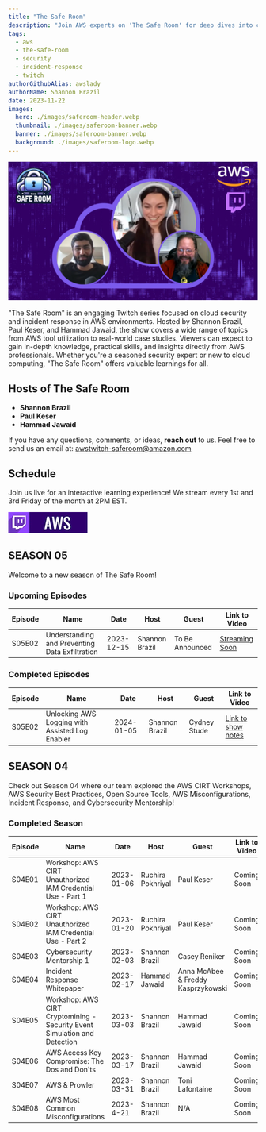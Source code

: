 ```yaml
---
title: "The Safe Room"
description: "Join AWS experts on 'The Safe Room' for deep dives into cloud security, incident response, and hands-on workshops. Hosted by Shannon Brazil, Paul Keser, and Hammad Jawaid, this bi-weekly Twitch series equips viewers with the knowledge and tools to safeguard their AWS environments."
tags:
  - aws
  - the-safe-room
  - security
  - incident-response
  - twitch
authorGithubAlias: awslady
authorName: Shannon Brazil
date: 2023-11-22
images:
  hero: ./images/saferoom-header.webp
  thumbnail: ./images/saferoom-banner.webp
  banner: ./images/saferoom-banner.webp
  background: ./images/saferoom-logo.webp
---
```


![image description](images/saferoom-header.webp)

"The Safe Room" is an engaging Twitch series focused on cloud security and incident response in AWS environments. Hosted by Shannon Brazil, Paul Keser, and Hammad Jawaid, the show covers a wide range of topics from AWS tool utilization to real-world case studies. Viewers can expect to gain in-depth knowledge, practical skills, and insights directly from AWS professionals. Whether you're a seasoned security expert or new to cloud computing, "The Safe Room" offers valuable learnings for all.

## Hosts of The Safe Room

- **Shannon Brazil** 
- **Paul Keser** 
- **Hammad Jawaid**

If you have any questions, comments, or ideas, **reach out** to us. Feel free to send us an email at: [awstwitch-saferoom@amazon.com](mailto:awstwitch-saferoom@amazon.com)

## Schedule

Join us live for an interactive learning experience! We stream every 1st and 3rd Friday of the month at 2PM EST.

<a href="https://twitch.tv/aws"><img src="images/twitch_button_small.jpg" style="margin-left: 0" alt=""/></a>

## SEASON 05

Welcome to a new season of The Safe Room! 

### Upcoming Episodes

| Episode | Name | Date | Host| Guest | Link to Video
|--|--|--|--|--|--|
| S05E02 | Understanding and Preventing Data Exfiltration | 2023-12-15 | Shannon Brazil | To Be Announced |[Streaming Soon](https://twitch.tv/aws) |

### Completed Episodes

| Episode | Name | Date | Host| Guest | Link to Video
|--|--|--|--|--|--|
| S05E02 | Unlocking AWS Logging with Assisted Log Enabler | 2024-01-05 | Shannon Brazil | Cydney Stude|[Link to show notes](/livestreams/the-safe-room/2024-01-05/index.md) |


## SEASON 04

Check out Season 04 where our team explored the AWS CIRT Workshops, AWS Security Best Practices, Open Source Tools, AWS Misconfigurations, Incident Response, and Cybersecurity Mentorship!

### Completed Season

| Episode | Name | Date | Host| Guest | Link to Video
|--|--|--|--|--|--|
| S04E01 | Workshop: AWS CIRT Unauthorized IAM Credential Use - Part 1 | 2023-01-06  | Ruchira Pokhriyal| Paul Keser|Coming Soon|
| S04E02 | Workshop: AWS CIRT Unauthorized IAM Credential Use - Part 2   | 2023-01-20  | Ruchira Pokhriyal | Paul Keser |Coming Soon |
| S04E03 | Cybersecurity Mentorship 1  | 2023-02-03  | Shannon Brazil | Casey Reniker |Coming Soon|
| S04E04 | Incident Response Whitepaper  | 2023-02-17  | Hammad Jawaid | Anna McAbee & Freddy Kasprzykowski|Coming Soon|
| S04E05 | Workshop: AWS CIRT Cryptomining - Security Event Simulation and Detection   | 2023-03-03  | Shannon Brazil | Hammad Jawaid |Coming Soon|
| S04E06 | AWS Access Key Compromise: The Dos and Don'ts  | 2023-03-17  | Shannon Brazil | Hammad Jawaid|Coming Soon |
| S04E07 | AWS & Prowler | 2023-03-31  | Shannon Brazil | Toni Lafontaine |Coming Soon |
| S04E08 | AWS Most Common Misconfigurations | 2023-4-21 | Shannon Brazil | N/A|Coming Soon|

